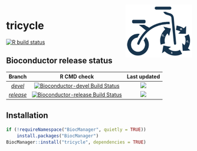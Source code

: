 <img src="man/figures/logo.png" align="right" alt="logo.png" width="180" />

# tricycle

<!-- badges: start -->
[![R build status](https://github.com/hansenlab/tricycle/workflows/R-CMD-check-bioc/badge.svg)](https://github.com/hansenlab/tricycle/actions)

<!-- badges: end -->

## Bioconductor release status

|      Branch      |    R CMD check   | Last updated |
|:----------------:|:----------------:|:------------:|
| [_devel_](http://bioconductor.org/packages/devel/bioc/html/tricycle.html) | [![Bioconductor-devel Build Status](http://bioconductor.org/shields/build/devel/bioc/tricycle.svg)](http://bioconductor.org/checkResults/devel/bioc-LATEST/tricycle) | ![](http://bioconductor.org/shields/lastcommit/devel/bioc/tricycle.svg) |
| [_release_](http://bioconductor.org/packages/release/bioc/html/tricycle.html) | [![Bioconductor-release Build Status](http://bioconductor.org/shields/build/release/bioc/tricycle.svg)](http://bioconductor.org/checkResults/release/bioc-LATEST/tricycle) | ![](http://bioconductor.org/shields/lastcommit/release/bioc/tricycle.svg) |

## Installation

```r
if (!requireNamespace("BiocManager", quietly = TRUE))
    install.packages("BiocManager")
BiocManager::install("tricycle", dependencies = TRUE)


